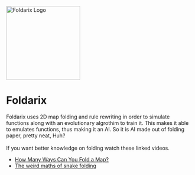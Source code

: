 <img src="https://github.com/ponydorkiness/Foldarix/blob/main/logoLarge.png?raw=true" alt="Foldarix Logo" width="200">

# **Foldarix**

Foldarix uses 2D map folding and rule rewriting in order to simulate functions along with an evolutionary algrothim to train it. 
This makes it able to emulates functions, thus making it an AI. So it is AI made out of folding paper, pretty neat, Huh?
<br><br>
If you want better knowledge on folding watch these linked videos.<br>
- [How Many Ways Can You Fold a Map?](https://youtu.be/sfH9uIY3ln4?si=5ZAFouL-PnMWlTsY)  
- [The weird maths of snake folding](https://youtu.be/ysaIAwxl7fc?si=yld3SjUzL4blY1PW)  
